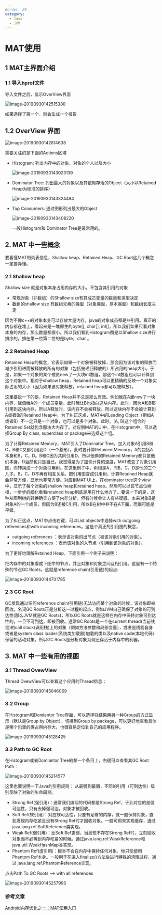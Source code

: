```yaml
---
#order: 20
category:
  - Java
  - JVM
---
```


# MAT使用

## 1 MAT主界面介绍

### 1.1 导入hprof文件

导入文件之后，显示OverView界面

![image-20190930142515380](https://abelsun-1256449468.cos.ap-beijing.myqcloud.com/image/image-20190930142515380.png)

如果选择了第一个，则会生成一个报告

## 1.2 OverView 界面

![image-20190930142814638](https://abelsun-1256449468.cos.ap-beijing.myqcloud.com/image/image-20190930142814638.png)

需要关注的是下面的Actions区域

- Histogram: 列出内存中的对象，对象的个人以及大小

  ![image-20190930143023139](https://abelsun-1256449468.cos.ap-beijing.myqcloud.com/image/image-20190930143023139.png)

- Dominator Tree: 列出最大的对象以及其依赖存活的Object（大小以Retained Heap为标准的排序）

  ![image-20190930143324484](https://abelsun-1256449468.cos.ap-beijing.myqcloud.com/image/image-20190930143324484.png)

- Top Consumers: 通过图形列出最大的Object

  ![image-20190930143408220](https://abelsun-1256449468.cos.ap-beijing.myqcloud.com/image/image-20190930143408220.png)

  一般Histogram和 Dominator Tree是最常用的。

## 2. MAT 中一些概念

要看懂MAT的列表信息，Shallow heap、Retained Heap、GC Root这几个概念一定要弄懂。

### 2.1 Shallow heap

Shallow size 就是对象本身占用内存的大小，不包含其引用的对象

- 常规对象（非数组）的Shallow size有其成员变量的数量和类型决定
- 数组的shallow size 有数组元素的类型（对象类型，基本类型）和数组长度决定

因为不像c++的对象本身可以存放大量内存，java的对象成员都是些引用。真正的内存都在堆上，看起来是一堆原生的byte[], char[], int[]，所以我们如果只看对象本身的内存，那么数量都很小。所以我们看到Histogram图是以Shallow size进行排序的，排在第一位第二位的是byte，char 。

### 2.2 Retained Heap

Retained Heap的概念，它表示如果一个对象被释放掉，那会因为该对象的释放而减少引用进而被释放的所有的对象（包括被递归释放的）所占用的heap大小。于是，如果一个对象的某个成员new了一大块int数组，那这个int数组也可以计算到这个对象中。相对于shallow heap，Retained heap可以更精确的反映一个对象实际占用的大小（因为如果该对象释放，retained heap都可以被释放）。

这里要说一下的是，Retained Heap并不总是那么有效。例如我在A里new了一块内存，赋值给A的一个成员变量。此时我让B也指向这块内存。此时，因为A和B都引用到这块内存，所以A释放时，该内存不会被释放。所以这块内存不会被计算到A或者B的Retained Heap中。为了纠正这点，MAT中的Leading Object（例如A或者B）不一定只是一个对象，也可以是多个对象。此时，(A, B)这个组合的Retained Set就包含那块大内存了。对应到MAT的UI中，在Histogram中，可以选择Group By class, superclass or package来选择这个组。

为了计算Retained Memory，MAT引入了Dominator Tree。加入对象A引用B和C，B和C又都引用到D（一个菱形）。此时要计算Retained Memory，A的包括A本身和B，C，D。B和C因为共同引用D，所以他俩的Retained Memory都只是他们本身。D当然也只是自己。我觉得是为了加快计算的速度，MAT改变了对象引用图，而转换成一个对象引用树。在这里例子中，树根是A，而B，C，D是他的三个儿子。B，C，D不再有相互关系。把引用图变成引用树，计算Retained Heap就会非常方便，显示也非常方便。对应到MAT UI上，在dominator tree这个view中，显示了每个对象的shallow heap和retained heap。然后可以以该节点位树根，一步步的细化看看retained heap到底是用在什么地方了。要说一下的是，这种从图到树的转换确实方便了内存分析，但有时候会让人有些疑惑。本来对象B是对象A的一个成员，但因为B还被C引用，所以B在树中并不在A下面，而很可能是平级。

为了纠正这点，MAT中点击右键，可以List objects中选择with outgoing references和with incoming references。这是个真正的引用图的概念，

- outgoing references ：表示该对象的出节点（被该对象引用的对象）。
- incoming references ：表示该对象的入节点（引用到该对象的对象）。

为了更好地理解Retained Heap，下面引用一个例子来说明：

把内存中的对象看成下图中的节点，并且对象和对象之间互相引用。这里有一个特殊的节点GC Roots，这就是reference chain(引用链)的起点:

![image-20190930144701785](https://abelsun-1256449468.cos.ap-beijing.myqcloud.com/image/image-20190930144701785.png)

### 2.3 GC Root

GC发现通过任何reference chain(引用链)无法访问某个对象的时候，该对象即被回收。名词GC Roots正是分析这一过程的起点，例如JVM自己确保了对象的可到达性(那么JVM就是GC Roots)，所以GC Roots就是这样在内存中保持对象可到达性的，一旦不可到达，即被回收。通常GC Roots是一个在current thread(当前线程)的call stack(调用栈)上的对象（例如方法参数和局部变量），或者是线程自身或者是system class loader(系统类加载器)加载的类以及native code(本地代码)保留的活动对象。所以GC Roots是分析对象为何还存活于内存中的利器。

## 3. MAT 中一些有用的视图

### 3.1 Thread OvewView

Thread OvewView可以查看这个应用的Thread信息：

![image-20190930145046069](https://abelsun-1256449468.cos.ap-beijing.myqcloud.com/image/image-20190930145046069.png)

### 3.2 Group

在Histogram和Domiantor Tree界面，可以选择将结果用另一种Group的方式显示（默认是Group by Object），切换到Group by package，可以更好地查看具体是哪个包里的类占用内存大，也很容易定位到自己的应用程序。

![image-20190930145128425](https://abelsun-1256449468.cos.ap-beijing.myqcloud.com/image/image-20190930145128425.png)

### 3.3 Path to GC Root

在Histogram或者Domiantor Tree的某一个条目上，右键可以查看其GC Root Path：

![image-20190930145214577](https://abelsun-1256449468.cos.ap-beijing.myqcloud.com/image/image-20190930145214577.png)

这里也要说明一下Java的引用规则：
从最强到最弱，不同的引用（可到达性）级别反映了对象的生命周期。

- Strong Ref(强引用)：通常我们编写的代码都是Strong Ref，于此对应的是强可达性，只有去掉强可达，对象才被回收。
- Soft Ref(软引用)：对应软可达性，只要有足够的内存，就一直保持对象，直到发现内存吃紧且没有Strong Ref时才回收对象。一般可用来实现缓存，通过java.lang.ref.SoftReference类实现。
- Weak Ref(弱引用)：比Soft Ref更弱，当发现不存在Strong Ref时，立刻回收对象而不必等到内存吃紧的时候。通过java.lang.ref.WeakReference和java.util.WeakHashMap类实现。
- Phantom Ref(虚引用)：根本不会在内存中保持任何对象，你只能使用Phantom Ref本身。一般用于在进入finalize()方法后进行特殊的清理过程，通过 java.lang.ref.PhantomReference实现。

点击Path To GC Roots –> with all references

![image-20190930145257990](https://abelsun-1256449468.cos.ap-beijing.myqcloud.com/image/image-20190930145257990.png)

### 参考文章

[Android内存优化之一：MAT使用入门](<http://ju.outofmemory.cn/entry/172684>)
